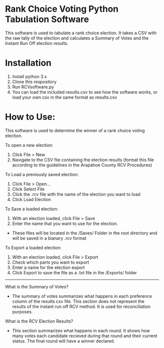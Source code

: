 # Rank Choice Voting Python Tabulation Software
This software is used to tabulate a rank choice election. 
It takes a CSV with the raw tally of the election and calculates a Summary of Votes and the Instant Run Off election results.

# Installation
1. Install python 3.x
2. Clone this respository
3. Run RCVsoftware.py
4. You can load the included results.csv to see how the software works, or load your own csv in the same format as results.csv

# How to Use:
This software is used to determine the winner of a rank choice voting election. 


To open a new election:
1. Click File > New
2. Navigate to the CSV file containing the election results (format this file
according to the guidelines in the Arapahoe County RCV Procedures)


To Load a previously saved election:
1. Click File > Open... 
2. Click Select File
3. Click the .rcv file with the name of the election you want to load
4. Click Load Election


To Save a loaded election:
1. With an election loaded, click File > Save
2. Enter the name that you want to use for the election.
- These files will be located in the /Saves/ Folder in the root directory
and will be saved in a bianary .rcv format


To Export a loaded election:
1. With an election loaded, click File > Export
2. Check which parts you want to export
3. Enter a name for the election export
4. Click Export to save the file as a .txt file in the /Exports/ folder


------------------------------------------------------------------------------------

What is the Summary of Votes?
- The summary of votes summarizes what happens in each preference column of the
results csv file. This section does not represent the results of the instant 
run off RCV method. It is used for reconciliation purposes.

What is the RCV Election Results?
- This section summarizes what happens in each round. It shows how many votes each
candidate recieved during that round and their current status. The final round will
have a winner declared.

